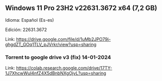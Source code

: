 ## Windows 11 Pro 23H2 v22631.3672 x64 (7,2 GB)

Idioma: Español (Es-es)

Edición: 22631.3672

Link:
https://drive.google.com/file/d/1uMb2JPO79j-ghgdZT_GOq1TLV_pJVrkr/view?usp=sharing


### Torrent to google drive v3 (fix) 14-01-2024

Link: https://colab.research.google.com/drive/17TY-1J7XhcwWul4nfZ4X5dBnbNXgOjvL?usp=sharing
